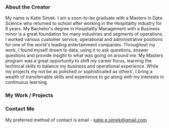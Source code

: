 ### About the Creator

My name is Katie Simek.  I am a soon-to-be graduate with a Masters in Data Science who returned to school after working in the Hospitality industry for 8 years.  My Bachelor's degree in Hospitality Management with a Business minor is a great foundation for many industries and segments of operations.  I worked various customer service, operational and administrative positions for one of the world's leading entertainment companies.  Throughout my work, I found myself drawn to data, using it to ask questions, answer questions and provide insight to what was going on around me.  My Masters program was a great opportunity to shift my career focus, learning the techincal skills to balance my business and operational experience.  While my projects my not be as polished or sophisticated as others', I bring a wealth of transferrable skills and experience to go along with my interests in continuous learning.

### My Work / Projects

### Contact Me

My preferred method of contact is email - katie.e.simek@gmail.com

